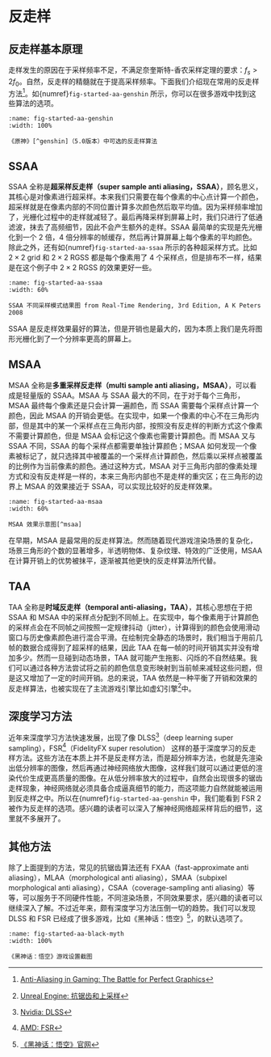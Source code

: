 # 反走样

## 反走样基本原理

走样发生的原因在于采样频率不足，不满足奈奎斯特-香农采样定理的要求：$f_s > 2f_0$。自然，反走样的精髓就在于提高采样频率。下面我们介绍现在常用的反走样方法[^aa]。如{numref}`fig-started-aa-genshin` 所示，你可以在很多游戏中找到这些算法的选项。

[^aa]: [Anti-Aliasing in Gaming: The Battle for Perfect Graphics](https://vokigames.com/anti-aliasing-in-gaming-the-battle-for-perfect-graphics/)

```{figure} fig/genshin-aa.png
:name: fig-started-aa-genshin
:width: 100%

《原神》[^genshin]（5.0版本）中可选的反走样算法
```

[^genshin]: [《原神》官网](https://ys.mihoyo.com/)

## SSAA

SSAA 全称是**超采样反走样（super sample anti aliasing，SSAA）**，顾名思义，其核心是对像素进行超采样。本来我们只需要在每个像素的中心点计算一个颜色，超采样就是在像素内部的不同位置计算多次颜色然后取平均值。因为采样频率增加了，光栅化过程中的走样就减轻了。最后再降采样到屏幕上时，我们只进行了低通滤波，抹去了高频细节，因此不会产生额外的走样。SSAA 最简单的实现是先光栅化到一个 2 倍，4 倍分辨率的帧缓存，然后再计算屏幕上每个像素的平均颜色。除此之外，还有如{numref}`fig-started-aa-ssaa` 所示的各种超采样方式。比如 $2\times 2$ grid 和 $2\times 2$ RGSS 都是每个像素用了 4 个采样点，但是排布不一样，结果是在这个例子中 $2\times 2$ RGSS 的效果更好一些。

```{figure} fig/ssaa.png
:name: fig-started-aa-ssaa
:width: 60%

SSAA 不同采样模式结果图 from Real-Time Rendering, 3rd Edition, A K Peters 2008
```

SSAA 是反走样效果最好的算法，但是开销也是最大的，因为本质上我们是先将图形光栅化到了一个分辨率更高的屏幕上。

## MSAA

MSAA 全称是**多重采样反走样（multi sample anti aliasing，MSAA）**，可以看成是轻量版的 SSAA。MSAA 与 SSAA 最大的不同，在于对于每个三角形，MSAA 最终每个像素还是只会计算一遍颜色，而 SSAA 需要每个采样点计算一个颜色，因此 MSAA 的开销会更低。在实现中，如果一个像素的中心不在三角形内部，但是其中的某一个采样点在三角形内部，按照没有反走样的判断方式这个像素不需要计算颜色，但是 MSAA 会标记这个像素也需要计算颜色。而 MSAA 又与 SSAA 不同，SSAA 的每个采样点都需要单独计算颜色；MSAA 如何发现一个像素被标记了，就只选择其中被覆盖的一个采样点计算颜色，然后乘以采样点被覆盖的比例作为当前像素的颜色。通过这种方式，MSAA 对于三角形内部的像素处理方式和没有反走样是一样的，本来三角形内部也不是走样的重灾区；在三角形的边界上 MSAA 的效果接近于 SSAA，可以实现比较好的反走样效果。

```{figure} fig/msaa-edges.png
:name: fig-started-aa-msaa
:width: 60%

MSAA 效果示意图[^msaa]
```

[^msaa]: [A Quick Overview of MSAA](https://mynameismjp.wordpress.com/2012/10/24/msaa-overview/)

在早期，MSAA 是最常用的反走样算法。然而随着现代游戏渲染场景的复杂化，场景三角形的个数的显著增多，半透明物体、复杂纹理、特效的广泛使用，MSAA 在计算开销上的优势被抹平，逐渐被其他更快的反走样算法所代替。

## TAA

TAA 全称是**时域反走样（temporal anti-aliasing，TAA）**，其核心思想在于把 SSAA 和 MSAA 中的采样点分配到不同帧上。在实现中，每个像素用于计算颜色的采样点会在不同帧之间按照一定规律抖动（jitter），计算得到的颜色会使用滑动窗口与历史像素颜色进行混合平滑。在绘制完全静态的场景时，我们相当于用前几帧的数据合成得到了超采样的结果，因此 TAA 在每一帧的时间开销其实并没有增加多少。然而一旦碰到动态场景，TAA 就可能产生拖影、闪烁的不自然结果。我们可以通过各种方法尝试将之前的颜色信息变形映射到当前帧来减轻这些问题，但是这又增加了一定的时间开销。总的来说，TAA 依然是一种平衡了开销和效果的反走样算法，也被实现在了主流游戏引擎比如虚幻引擎[^ue]中。

[^ue]: [Unreal Engine: 抗锯齿和上采样](https://dev.epicgames.com/documentation/zh-cn/unreal-engine/anti-aliasing-and-upscaling-in-unreal-engine)

## 深度学习方法

近年来深度学习方法快速发展，出现了像 DLSS[^dlss]（deep learning super sampling），FSR[^fsr]（FidelityFX super resolution） 这样的基于深度学习的反走样方法。这些方法在本质上并不是反走样方法，而是超分辨率方法，也就是先渲染出低分辨率的图像，然后再通过神经网络放大图像，这样我们就可以通过更低的渲染代价生成更高质量的图像。在从低分辨率放大的过程中，自然会出现很多的锯齿走样现象，神经网络就必须具备合成逼真细节的能力，而这项能力自然就能被运用到反走样之中。所以在{numref}`fig-started-aa-genshin` 中，我们能看到 FSR 2 被作为反走样的选项。感兴趣的读者可以深入了解神经网络超采样背后的细节，这里就不多展开了。

[^dlss]: [Nvidia: DLSS](https://www.nvidia.com/en-us/geforce/technologies/dlss/)
[^fsr]: [AMD: FSR](https://www.amd.com/en/products/graphics/technologies/fidelityfx/super-resolution.html)

## 其他方法

除了上面提到的方法，常见的抗锯齿算法还有 FXAA（fast-approximate anti aliasing），MLAA（morphological anti aliasing），SMAA（subpixel morphological anti aliasing），CSAA（coverage-sampling anti aliasing）等等，可以服务于不同硬件性能，不同渲染场景，不同效果要求，感兴趣的读者可以继续深入了解。不过近年来，颇有深度学习方法压倒一切的趋势。我们可以发现 DLSS 和 FSR 已经成了很多游戏，比如《黑神话：悟空》[^black-myth]，的默认选项了。

```{figure} fig/black-myth.png
:name: fig-started-aa-black-myth
:width: 100%

《黑神话：悟空》游戏设置截图
```

[^black-myth]: [《黑神话：悟空》官网](https://www.heishenhua.com/)